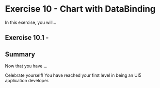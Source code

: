 # Exercise 10 - Chart with DataBinding

In this exercise, you will...

## Exercise 10.1 - 

## Summary

Now that you have ... 

Celebrate yourself! You have reached your first level in being an UI5 application developer.
